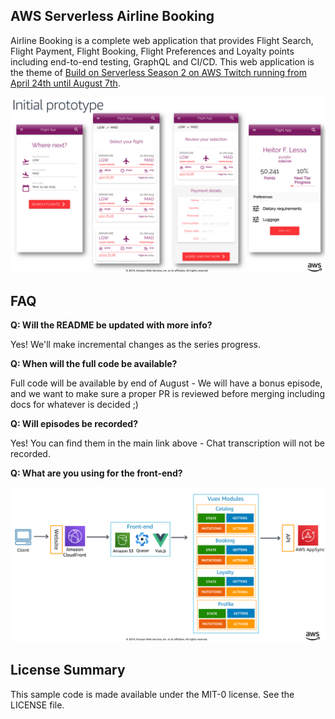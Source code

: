 ## AWS Serverless Airline Booking

Airline Booking is a complete web application that provides Flight Search, Flight Payment, Flight Booking, Flight Preferences and Loyalty points including end-to-end testing, GraphQL and CI/CD. This web application is the theme of [Build on Serverless Season 2 on AWS Twitch running from April 24th until August 7th](https://pages.awscloud.com/GLOBAL-devstrategy-OE-BuildOnServerless-2019-reg-event.html).

![Serverless Airline Booking sample](./media/prototype-web.png)

## FAQ

**Q: Will the README be updated with more info?**

Yes! We'll make incremental changes as the series progress.

**Q: When will the full code be available?**

Full code will be available by end of August - We will have a bonus episode, and we want to make sure a proper PR is reviewed before merging including docs for whatever is decided ;)

**Q: Will episodes be recorded?**

Yes! You can find them in the main link above - Chat transcription will not be recorded.

**Q: What are you using for the front-end?**

![Front-end tech stack](./media/prototype-frontend.png)

## License Summary

This sample code is made available under the MIT-0 license. See the LICENSE file.
